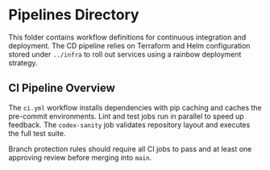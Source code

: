 # Pipelines Directory

This folder contains workflow definitions for continuous integration and deployment. The CD pipeline relies on Terraform and Helm configuration stored under `../infra` to roll out services using a rainbow deployment strategy.

## CI Pipeline Overview

The `ci.yml` workflow installs dependencies with pip caching and caches the pre-commit environments. Lint and test jobs run in parallel to speed up feedback. The `codex-sanity` job validates repository layout and executes the full test suite.

Branch protection rules should require all CI jobs to pass and at least one approving review before merging into `main`.
